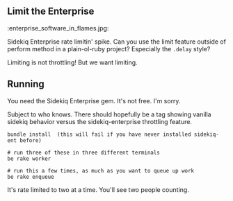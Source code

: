 ## Limit the Enterprise

:enterprise_software_in_flames.jpg:

Sidekiq Enterprise rate limitin' spike.
Can you use the limit feature outside of perform method
in a plain-ol-ruby project?  Especially the `.delay` style?

Limiting is not throttling!  But we want limiting.

## Running

You need the Sidekiq Enterprise gem.  It's not free.  I'm sorry.

Subject to who knows.  There should hopefully be a tag showing
vanilla sidekiq behavior versus the sidekiq-enterprise throttling
feature.

    bundle install  (this will fail if you have never installed sidekiq-ent before)

    # run three of these in three different terminals
    be rake worker

    # run this a few times, as much as you want to queue up work
    be rake enqueue

It's rate limited to two at a time.  You'll see two people counting.

